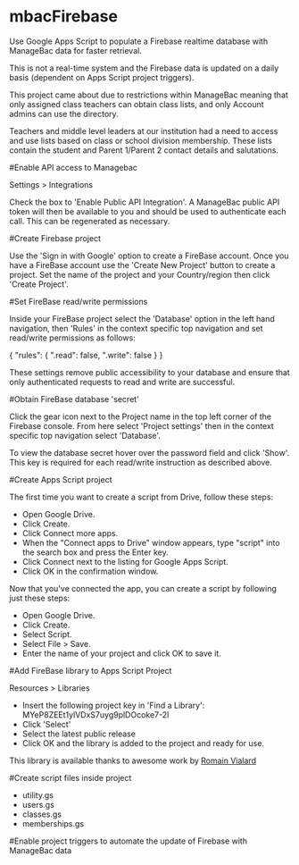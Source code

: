 # mbacFirebase
Use Google Apps Script to populate a Firebase realtime database with ManageBac data for faster retrieval.

This is not a real-time system and the Firebase data is updated on a daily basis (dependent on Apps Script project triggers).

This project came about due to restrictions within ManageBac meaning that only assigned class teachers can obtain class lists, and only Account admins can use the directory.

Teachers and middle level leaders at our institution had a need to access and use lists based on class or school division membership. These lists contain the student and Parent 1/Parent 2 contact details and salutations. 

#Enable API access to Managebac

Settings > Integrations

Check the box to 'Enable Public API Integration'. A ManageBac public API token will then be available to you and should be used to authenticate each call. This can be regenerated as necessary.

#Create Firebase project

Use the 'Sign in with Google' option to create a FireBase account. Once you have a FireBase account use the 'Create New Project' button to create a project. Set the name of the project and your Country/region then click 'Create Project'.

#Set FireBase read/write permissions

Inside your FireBase project select the 'Database' option in the left hand navigation, then 'Rules' in the context specific top navigation and set read/write permissions as follows:

{
  "rules": {
    ".read": false,
    ".write": false
  }
}

These settings remove public accessibility to your database and ensure that only authenticated requests to read and write are successful.

#Obtain FireBase database 'secret'

Click the gear icon next to the Project name in the top left corner of the Firebase console. From here select 'Project settings' then in the context specific top navigation select 'Database'. 

To view the database secret hover over the password field and click 'Show'. This key is required for each read/write instruction as described above.

#Create Apps Script project

The first time you want to create a script from Drive, follow these steps:

+ Open Google Drive.
+ Click Create.
+ Click Connect more apps.
+ When the "Connect apps to Drive" window appears, type "script" into the search box and press the Enter key.
+ Click Connect next to the listing for Google Apps Script.
+ Click OK in the confirmation window.

Now that you've connected the app, you can create a script by following just these steps:

+ Open Google Drive.
+ Click Create.
+ Select Script.
+ Select File > Save.
+ Enter the name of your project and click OK to save it.

#Add FireBase library to Apps Script Project

Resources > Libraries

+ Insert the following project key in 'Find a Library': MYeP8ZEEt1ylVDxS7uyg9plDOcoke7-2l
+ Click 'Select'
+ Select the latest public release
+ Click OK and the library is added to the project and ready for use.

This library is available thanks to awesome work by [Romain Vialard](https://plus.google.com/u/0/+RomainVialard-public/about)

#Create script files inside project

+ utility.gs
+ users.gs
+ classes.gs
+ memberships.gs

#Enable project triggers to automate the update of Firebase with ManageBac data


